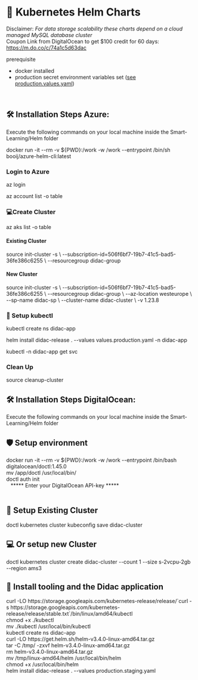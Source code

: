 # 🚀 Kubernetes Helm Charts

Disclaimer: <i>For data storage scalability these charts depend on a cloud managed MySQL database cluster</i> <br>
Coupon Link from DigitalOcean to get $100 credit for 60 days: <br/>
https://m.do.co/c/74a1c5d63dac

prerequisite 
<ul>
  <li> docker installed </li> 
  <li> production secret environment variables set (<a href="https://github.com/JeroenMBooij/Smart-Learning/blob/main/Helm/values.production.yaml">see   production.values.yaml</a>) </li> 
</ul>

<br>

<h2>🛠️ Installation Steps Azure:</h2>

<p> Execute the following commands on your local machine inside the Smart-Learning/Helm folder</p>
docker run -it --rm -v ${PWD}:/work -w /work --entrypoint /bin/sh booij/azure-helm-cli:latest

<h3>Login to Azure</h3>
az login

az account list -o table

<h3>💻Create Cluster</h3>

az aks list -o table

<h4>Existing Cluster</h4>
source init-cluster -s \ --subscription-id=506f6bf7-19b7-41c5-bad5-36fe386c6255 \
--resourcegroup didac-group

<h4>New Cluster</h4>
source init-cluster -s \ --subscription-id=506f6bf7-19b7-41c5-bad5-36fe386c6255 \
--resourcegroup didac-group \
--az-location westeurope \
--sp-name didac-sp \
--cluster-name didac-cluster \
-v 1.23.8

<h3>🤖 Setup kubectl</h3>

kubectl create ns didac-app

helm install didac-release . --values values.production.yaml -n didac-app

kubectl -n didac-app get svc

<h3>Clean Up</h3>
source cleanup-cluster


<h2>🛠️ Installation Steps DigitalOcean:</h2>


<p> Execute the following commands on your local machine inside the Smart-Learning/Helm folder</p>
<h2>🛡️ Setup environment </h2>
docker run -it --rm -v ${PWD}:/work -w /work --entrypoint /bin/bash digitalocean/doctl:1.45.0 <br>
mv /app/doctl /usr/local/bin/ <br>
doctl auth init <br>
&nbsp;&nbsp; ***** Enter your DigitalOcean API-key ***** <br><br>

<h2>🍰 Setup Existing Cluster</h2>
doctl kubernetes cluster kubeconfig save didac-cluster <br>

<h2>💻 Or setup new Cluster</h2>
doctl kubernetes cluster create didac-cluster --count 1 --size s-2vcpu-2gb --region ams3 <br>

<h2>🤖 Install tooling and the Didac application </h2>
curl -LO https://storage.googleapis.com/kubernetes-release/release/`curl -s https://storage.googleapis.com/kubernetes-release/release/stable.txt`/bin/linux/amd64/kubectl <br>
chmod +x ./kubectl <br>
mv ./kubectl /usr/local/bin/kubectl <br>
kubectl create ns didac-app <br>
curl -LO https://get.helm.sh/helm-v3.4.0-linux-amd64.tar.gz <br>
tar -C /tmp/ -zxvf helm-v3.4.0-linux-amd64.tar.gz <br>
rm helm-v3.4.0-linux-amd64.tar.gz <br>
mv /tmp/linux-amd64/helm /usr/local/bin/helm <br>
chmod +x /usr/local/bin/helm <br>
helm install didac-release . --values production.staging.yaml <br><br><br>
  

  
